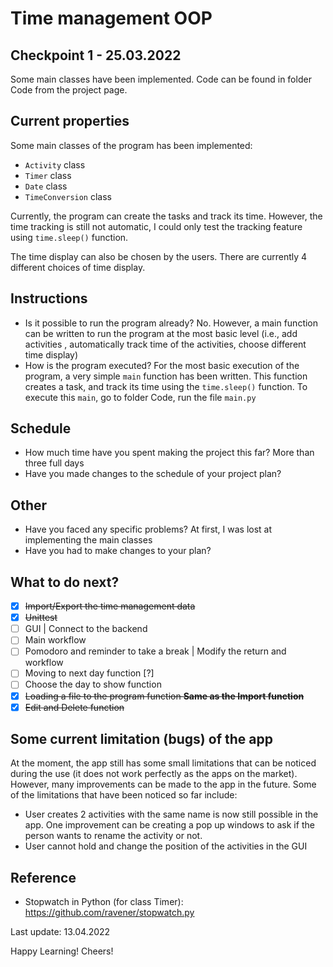 # Time management OOP

## Checkpoint 1 - 25.03.2022

Some main classes have been implemented. Code can be found in folder Code
from the project page.

## Current properties

Some main classes of the program has been implemented:
- `Activity` class
- `Timer` class
- `Date` class
- `TimeConversion` class

Currently, the program can create the tasks and track its time. However,
the time tracking is still not automatic, I could only test the tracking
feature using `time.sleep()` function.

The time display can also be chosen by the users. There are currently
4 different choices of time display.


## Instructions

 - Is it possible to run the program already? No. However, a main function
can be written to run the program at the most basic level (i.e., add activities
, automatically track time of the activities, choose different time display)
 - How is the program executed? For the most basic execution of the program,
a very simple `main` function has been written. This function creates a task,
and track its time using the `time.sleep()` function. To execute this `main`,
go to folder Code, run the file `main.py`

## Schedule

 - How much time have you spent making the project this far? More than three full days
 - Have you made changes to the schedule of your project plan?

## Other

 - Have you faced any specific problems? At first, I was lost at implementing the main classes
 - Have you had to make changes to your plan?
 
## What to do next?

- [x] ~~Import/Export the time management data~~
- [x] ~~Unittest~~
- [ ] GUI | Connect to the backend
- [ ] Main workflow
- [ ] Pomodoro and reminder to take a break | Modify the return and workflow
- [ ] Moving to next day function [?]
- [ ] Choose the day to show function
- [x] ~~Loading a file to the program function **Same as the Import function**~~
- [x] ~~Edit and Delete function~~

## Some current limitation (bugs) of the app

At the moment, the app still has some small limitations that can be noticed during the use (it does not work perfectly as the apps on the market). However, many improvements can be made to the app in the future. Some of the limitations that have been noticed so far include:
- User creates 2 activities with the same name is now still possible in the app. One improvement can be creating a pop up windows to ask if the person wants to rename the activity or not.
- User cannot hold and change the position of the activities in the GUI

## Reference

- Stopwatch in Python (for class Timer): https://github.com/ravener/stopwatch.py


Last update: 13.04.2022

Happy Learning! Cheers!

